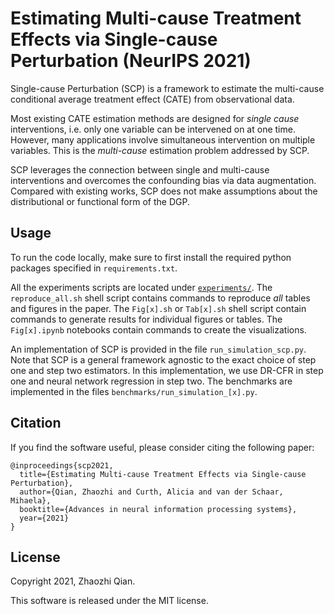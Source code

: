 # Estimating Multi-cause Treatment Effects via Single-cause Perturbation (NeurIPS 2021)

Single-cause Perturbation (SCP) is a framework to estimate the multi-cause conditional average treatment effect (CATE) from observational data.

Most existing CATE estimation methods are designed for *single cause* interventions, i.e. only one variable can be intervened on at one time.  However, many applications involve simultaneous intervention on multiple variables. This is the *multi-cause* estimation problem addressed by SCP.

SCP leverages the connection between single and multi-cause interventions and overcomes the confounding bias via data augmentation. 
Compared with existing works, SCP does not make assumptions about the distributional or functional form of the DGP.

## Usage 

To run the code locally, make sure to first install the required python packages specified in `requirements.txt`.

All the experiments scripts are located under [`experiments/`](./experiments/).
The `reproduce_all.sh` shell script contains commands to reproduce *all* tables and figures in the paper.
The `Fig[x].sh` or `Tab[x].sh`  shell script contain commands to generate results for individual figures or tables.
The `Fig[x].ipynb` notebooks contain commands to create the visualizations.

An implementation of SCP is provided in the file `run_simulation_scp.py`.
Note that SCP is a general framework agnostic to the exact choice of step one and step two estimators.
In this implementation, we use DR-CFR in step one and neural network regression in step two.
The benchmarks are implemented in the files `benchmarks/run_simulation_[x].py`.

## Citation

If you find the software useful, please consider citing the following paper:

```
@inproceedings{scp2021,
  title={Estimating Multi-cause Treatment Effects via Single-cause Perturbation},
  author={Qian, Zhaozhi and Curth, Alicia and van der Schaar, Mihaela},
  booktitle={Advances in neural information processing systems},
  year={2021}
}
```

## License
Copyright 2021, Zhaozhi Qian.

This software is released under the MIT license.
